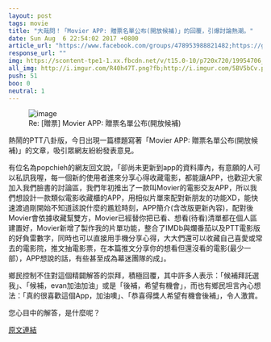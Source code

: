 ```yaml
---
layout: post
tags: movie
title: "大哉問！「Movier APP: 贈票名單公布(開放候補)」的回覆，引爆討論熱潮。"
date: Sun Aug  6 22:54:02 2017 +0800
article_url: "https://www.facebook.com/groups/478953988821482;https://goo.gl/EUo6ej;http://imgur.com/R40h47T;http://imgur.com/5BV5bCv;http://imgur.com/GqmwhGi;http://gph.is/2uKs9BD;http://imgur.com/un9nAG3;http://imgur.com/DpAZgst;http://imgur.com/0ZGFmzt;http://imgur.com/ZdG1OiW;https://goo.gl/9hoyEX;https://goo.gl/yAtNzE;https://www.facebook.com/MovierTW"
response_url: ""
img: https://scontent-tpe1-1.xx.fbcdn.net/v/t15.0-10/p720x720/19954706_1218126021632180_7199551827430342656_n.jpg?oh=264a345b2c8a39bbf27366e4aad6a5e1&oe=59F0DA2B
all_img: http://i.imgur.com/R40h47T.png?fb;http://i.imgur.com/5BV5bCv.png?fb;http://i.imgur.com/GqmwhGi.png?fb;https://media.giphy.com/media/3o6vXJTDluccmin6Gk/giphy.gif;http://i.imgur.com/un9nAG3.jpg?fb;http://i.imgur.com/DpAZgst.jpg?fb;http://i.imgur.com/0ZGFmzt.png?fb;http://i.imgur.com/ZdG1OiW.png?fb;http://is4.mzstatic.com/image/thumb/Purple118/v4/70/11/5f/70115f15-c47c-611e-1167-9f2cd8bb8a8f/source/1200x630bb.jpg;https://scontent-tpe1-1.xx.fbcdn.net/v/t1.0-1/p200x200/17352434_1107569269354523_6050684102046585327_n.png?oh=efdd356c1a73becce458f783592227d8&oe=5A239EC4
push: 51
boo: 0
neutral: 1
---
```


<figure>
<img src="https://scontent-tpe1-1.xx.fbcdn.net/v/t15.0-10/p720x720/19954706_1218126021632180_7199551827430342656_n.jpg?oh=264a345b2c8a39bbf27366e4aad6a5e1&oe=59F0DA2B" alt="image">
<figcaption>
Re: [贈票] Movier APP: 贈票名單公布(開放候補)
</figcaption>
</figure>



熱鬧的PTT八卦版，今日出現一篇標題寫著「Movier APP: 贈票名單公布(開放候補)」的文章，吸引眾網友紛紛發表意見。

有位名為popchieh的網友回文說，「卻尚未更新到app的資料庫內，有意願的人可以私訊我喔，每一個新的使用者進來分享心得收藏電影，都能讓APP，也歡迎大家加入我們臉書的討論區，我們年初推出了一款叫Movier的電影交友APP，所以我們想設計一款類似電影收藏櫃的APP，用相似片單來配對新朋友的功能XD，能快速渡過剛開始不知道該說什麼的尷尬時刻，APP簡介(含改版更新內容)，配對後Movier會依據收藏幫雙方，Movier已經替你把已看、想看(待看)清單都在個人區建置好，Movier新增了製作我的片單功能，整合了IMDb與爛番茄以及PTT電影版的好負雷數字，同時也可以直接用手機分享心得，大大們還可以收藏自己喜愛或常去的電影院，推文抽電影票，在本篇推文分享你的想看但還沒看的電影(最少一部），APP想說的話，有些甚至成為幕迷團隊的成」。

鄉民控制不住對這個精闢解答的崇拜，積極回覆，其中許多人表示：「候補拜託選我」、「候補，evan加油加油」或是「後補，希望有機會」，而也有鄉民坦言內心想法：「真的很喜歡這個App，加油噢」、「恭喜得獎人希望有機會後補」，令人激賞。

您心目中的解答，是什麼呢？

<a href = "https://www.ptt.cc/bbs/movie/M.1502031245.A.CF1.html">原文連結</a>

